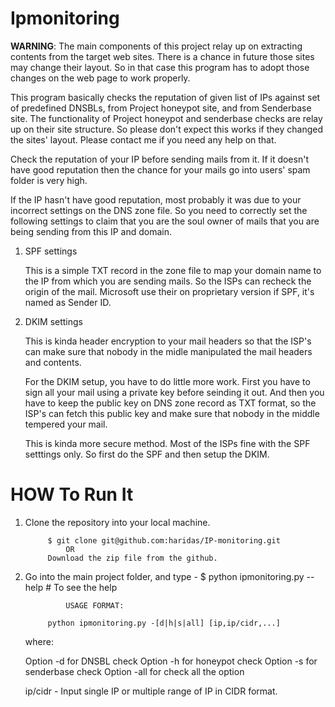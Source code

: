Ipmonitoring
============

**WARNING**: The main components of this project relay up on extracting contents 
from the target web sites. There is a chance in
future those sites may change their layout. So in that case this program 
has to adopt those changes on the web page to work properly.

This program basically checks the reputation of given list of IPs against set
of predefined DNSBLs, from Project honeypot site, and from Senderbase site. The
functionality of Project honeypot and senderbase checks are relay up on their
site structure. So please don't expect this works if they changed the sites'
layout. Please contact me if you need any help on that.

Check the reputation of your IP before sending mails from it. If it doesn't
have good reputation then the chance for your mails go into users' spam folder
is very high.


If the IP hasn't have good reputation, most probably it was due to your
incorrect settings on the DNS zone file. So you need to correctly set the
following settings to claim that you are the soul owner of mails that you are
being sending from this IP and domain.


1. SPF settings

    This is a simple TXT record in the zone file to map your domain name to the
    IP from which you are sending mails. So the ISPs can recheck the origin of
    the mail. Microsoft use their on proprietary version if SPF, it's named as
    Sender ID.

2. DKIM settings

    This is kinda header encryption to your mail headers so that the ISP's can
    make sure that nobody in the midle manipulated the mail headers and
    contents.

    For the DKIM setup, you have to do little more work. First you have to sign
    all your mail using a private key before seinding it out. And then you have
    to keep the public key on DNS zone record as TXT format, so the ISP's can
    fetch this public key and make sure that nobody in the middle tempered
    your mail. 

    This is kinda more secure method. Most of the ISPs fine with the SPF
    setttings only. So first do the SPF and then setup the DKIM.

HOW To Run It
============

1. Clone the repository into your local machine.

            $ git clone git@github.com:haridas/IP-monitoring.git
                OR
            Download the zip file from the github.

2. Go into the main project folder, and type -
    $ python ipmonitoring.py --help # To see the help

                USAGE FORMAT:

            python ipmonitoring.py -[d|h|s|all] [ip,ip/cidr,...] 

    where:

    Option -d for DNSBL check
    Option -h for honeypot check
    Option -s for senderbase check
    Option -all for check all the option

    ip/cidr - Input single IP or multiple range of IP in CIDR format.


